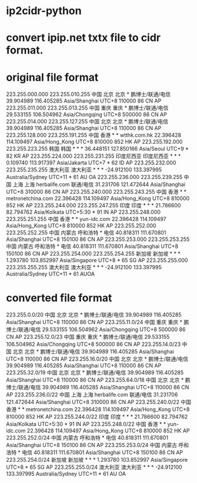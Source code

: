 # ip2cidr-python
# convert ipip.net txtx file to cidr format.
# original file format
223.255.000.000 223.255.010.255 中国 北京 北京 *  鹏博士/联通/电信   39.904989  116.405285 Asia/Shanghai   UTC+8   110000  86 CN AP
223.255.011.000 223.255.013.255 中国 重庆 重庆 *  鹏博士/联通/电信   29.533155  106.504962 Asia/Chongqing  UTC+8   500000  86 CN AP
223.255.014.000 223.255.127.255 中国 北京 北京 *  鹏博士/联通/电信   39.904989  116.405285 Asia/Shanghai   UTC+8   110000  86 CN AP
223.255.128.000 223.255.191.255 中国 香港 *  *  wtthk.com.hk 22.396428  114.109497 Asia/Hong_Kong  UTC+8   810000  852  HK AP
223.255.192.000 223.255.223.255 韩国 韩国 *  *  *  36.448151  127.850166 Asia/Seoul UTC+9   *  82 KR AP
223.255.224.000 223.255.231.255 印度尼西亚 印度尼西亚 *  *  *  0.109740   113.917397 Asia/Jakarta UTC+7   *  62 ID AP
223.255.232.000 223.255.235.255 澳大利亚   澳大利亚   *  *  *  -24.912100 133.397995 Australia/Sydney   UTC+11  *  61 AU OA
223.255.236.000 223.255.239.255 中国  上海  上海  herbalife.com 联通/电信 31.231706 121.472644  Asia/Shanghai UTC+8 310000  86  CN  AP
223.255.240.000	223.255.243.255	中国	香港	*	*	metronetchina.com	22.396428	114.109497	Asia/Hong_Kong	UTC+8	810000	852	HK	AP
223.255.244.000	223.255.247.255	印度	印度	*	*	*	21.786600	82.794762	Asia/Kolkata	UTC+5:30	*	91	IN	AP
223.255.248.000	223.255.251.255	中国	香港	*	*	yun-idc.com	22.396428	114.109497	Asia/Hong_Kong	UTC+8	810000	852	HK	AP
223.255.252.000	223.255.252.255	中国	内蒙古	呼和浩特	*	电信	40.818311	111.670801	Asia/Shanghai	UTC+8	150100	86	CN	AP
223.255.253.000	223.255.253.255	中国	内蒙古	呼和浩特	*	电信	40.818311	111.670801	Asia/Shanghai	UTC+8	150100	86	CN	AP
223.255.254.000	223.255.254.255	新加坡	新加坡	*	*	*	1.293780	103.852997	Asia/Singapore	UTC+8	*	65	SG	AP
223.255.255.000	223.255.255.255	澳大利亚	澳大利亚	*	*	*	-24.912100	133.397995	Australia/Sydney	UTC+11	*	61	AUOA
# converted file format
223.255.0.0/20 中国 北京 北京 * 鹏博士/联通/电信 39.904989 116.405285 Asia/Shanghai UTC+8 110000 86 CN AP
223.255.11.0/24 中国 重庆 重庆 * 鹏博士/联通/电信 29.533155 106.504962 Asia/Chongqing UTC+8 500000 86 CN AP
223.255.12.0/23 中国 重庆 重庆 * 鹏博士/联通/电信 29.533155 106.504962 Asia/Chongqing UTC+8 500000 86 CN AP
223.255.14.0/23 中国 北京 北京 * 鹏博士/联通/电信 39.904989 116.405285 Asia/Shanghai UTC+8 110000 86 CN AP
223.255.16.0/20 中国 北京 北京 * 鹏博士/联通/电信 39.904989 116.405285 Asia/Shanghai UTC+8 110000 86 CN AP
223.255.32.0/19 中国 北京 北京 * 鹏博士/联通/电信 39.904989 116.405285 Asia/Shanghai UTC+8 110000 86 CN AP
223.255.64.0/18 中国 北京 北京 * 鹏博士/联通/电信 39.904989 116.405285 Asia/Shanghai UTC+8 110000 86 CN AP
223.255.236.0/22 中国 上海 上海 herbalife.com 联通/电信 31.231706 121.472644 Asia/Shanghai UTC+8 310000 86 CN AP
223.255.240.0/22 中国 香港 * * metronetchina.com 22.396428 114.109497 Asia/Hong_Kong UTC+8 810000 852 HK AP
223.255.244.0/22 印度 印度 * * * 21.786600 82.794762 Asia/Kolkata UTC+5:30 * 91 IN AP
223.255.248.0/22 中国 香港 * * yun-idc.com 22.396428 114.109497 Asia/Hong_Kong UTC+8 810000 852 HK AP
223.255.252.0/24 中国 内蒙古 呼和浩特 * 电信 40.818311 111.670801 Asia/Shanghai UTC+8 150100 86 CN AP
223.255.253.0/24 中国 内蒙古 呼和浩特 * 电信 40.818311 111.670801 Asia/Shanghai UTC+8 150100 86 CN AP
223.255.254.0/24 新加坡 新加坡 * * * 1.293780 103.852997 Asia/Singapore UTC+8 * 65 SG AP
223.255.255.0/24 澳大利亚 澳大利亚 * * * -24.912100 133.397995 Australia/Sydney UTC+11 * 61 AU OA

